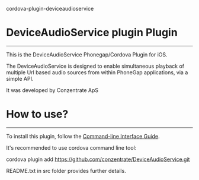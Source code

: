 cordova-plugin-deviceaudioservice

# DeviceAudioService plugin Plugin #
---------------------------
This is the DeviceAudioService Phonegap/Cordova Plugin for iOS.  

The DeviceAudioService is designed to enable simultaneous playback of multiple Url based audio sources from within PhoneGap applications, via a simple API.

It was developed by Conzentrate ApS

# How to use? #
---------------------------
To install this plugin, follow the [Command-line Interface Guide](http://cordova.apache.org/docs/en/edge/guide_cli_index.md.html#The%20Command-line%20Interface).

It's recommended to use cordova command line tool: 

cordova plugin add https://github.com/conzentrate/DeviceAudioService.git

README.txt in src folder provides further details.
